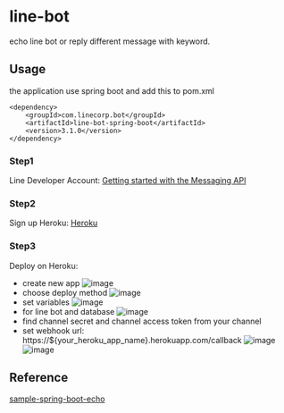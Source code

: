 # line-bot
echo line bot or reply different message with keyword.

## Usage
the application use spring boot and add this to pom.xml

    <dependency>
        <groupId>com.linecorp.bot</groupId>
        <artifactId>line-bot-spring-boot</artifactId>
        <version>3.1.0</version>
    </dependency>

### Step1
Line Developer Account:
[Getting started with the Messaging API](https://developers.line.biz/en/docs/messaging-api/getting-started/, "Getting started with the Messaging API")
### Step2
Sign up Heroku:
[Heroku](https://www.heroku.com/, "Cloud Application Platform | Heroku")
### Step3
Deploy on Heroku:
* create new app
![image](https://raw.githubusercontent.com/redeyefrog/pics/master/linebot_1.gif)
* choose deploy method
![image](https://raw.githubusercontent.com/redeyefrog/pics/master/linebot_2.gif)
* set variables
![image](https://raw.githubusercontent.com/redeyefrog/pics/master/linebot_3.gif)
* for line bot and database
![image](https://raw.githubusercontent.com/redeyefrog/pics/master/linebot_4.gif)
* find channel secret and channel access token from your channel
* set webhook url:<br>https://${your_heroku_app_name}.herokuapp.com/callback
![image](https://raw.githubusercontent.com/redeyefrog/pics/master/linebot_5.gif)
![image](https://raw.githubusercontent.com/redeyefrog/pics/master/linebot_6.gif)

## Reference
[sample-spring-boot-echo](https://github.com/line/line-bot-sdk-java/tree/master/sample-spring-boot-echo, "sample-spring-boot-echo")
